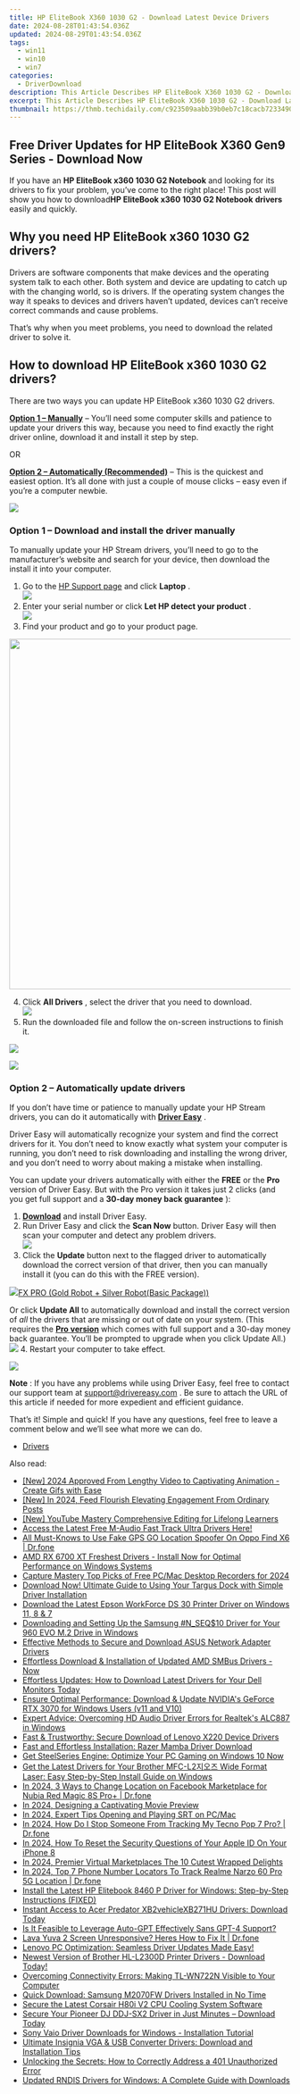 ```yaml
---
title: HP EliteBook X360 1030 G2 - Download Latest Device Drivers
date: 2024-08-28T01:43:54.036Z
updated: 2024-08-29T01:43:54.036Z
tags:
  - win11
  - win10
  - win7
categories:
  - DriverDownload
description: This Article Describes HP EliteBook X360 1030 G2 - Download Latest Device Drivers
excerpt: This Article Describes HP EliteBook X360 1030 G2 - Download Latest Device Drivers
thumbnail: https://thmb.techidaily.com/c923509aabb39b0eb7c18cacb723349038dd49742635efdbf9b811ae50d9f542.jpg
---
```


## Free Driver Updates for HP EliteBook X360 Gen9 Series - Download Now

If you have an **HP EliteBook x360 1030 G2 Notebook** and looking for its drivers to fix your problem, you’ve come to the right place! This post will show you how to download**HP EliteBook x360 1030 G2 Notebook** **drivers** easily and quickly.

## Why you need HP EliteBook x360 1030 G2 drivers?

 Drivers are software components that make devices and the operating system talk to each other. Both system and device are updating to catch up with the changing world, so is drivers. If the operating system changes the way it speaks to devices and drivers haven’t updated, devices can’t receive correct commands and cause problems.

 That’s why when you meet problems, you need to download the related driver to solve it.

## How to download HP EliteBook x360 1030 G2 drivers?

There are two ways you can update HP EliteBook x360 1030 G2 drivers.

**[Option 1 – Manually](https://tools.techidaily.com/drivereasy/download/)**  – You’ll need some computer skills and patience to update your drivers this way, because you need to find exactly the right driver online, download it and install it step by step.

OR

**[Option 2 – Automatically (Recommended)](https://www.drivereasy.com/knowledge/download-hp-elitebook-x360-1030-g2-drivers/#op2)**  – This is the quickest and easiest option. It’s all done with just a couple of mouse clicks – easy even if you’re a computer newbie.

<!-- affiliate ads begin -->
<a href="https://store.movavi.com/affiliate.php?ACCOUNT=MOVAVI&AFFILIATE=108875&PATH=https%3A%2F%2Fwww.movavi.com%3FAFFILIATE%3D108875%26RESOURCE%3DMovavi%2BVideo%2BEditor%2Bbox"><img src="https://mcusercontent.com/0885a03ded3d480dca9287f12/images/6d3207fd-9f15-4c21-f0ad-59c68e6a7e2a.png" border="0"></a>
<!-- affiliate ads end -->
### **Option 1 –** **Download and install the driver manually**

 To manually update your HP Stream drivers, you’ll need to go to the manufacturer’s website and search for your device, then download the install it into your computer.

1. Go to the [HP Support page](https://support.hp.com/us-en/drivers) and click **Laptop** .  
![](https://images.drivereasy.com/wp-content/uploads/2019/08/hp1.jpg)
2. Enter your serial number or click **Let HP detect your product** .  
![](https://images.drivereasy.com/wp-content/uploads/2019/08/hp2.jpg)
3. Find your product and go to your product page.
<!-- affiliate ads begin -->
<a href="https://versadesk.pxf.io/c/5597632/1892107/21290" target="_top" id="1892107"><img src="//a.impactradius-go.com/display-ad/21290-1892107" border="0" alt="" width="1200" height="628"/></a><img height="0" width="0" src="https://imp.pxf.io/i/5597632/1892107/21290" style="position:absolute;visibility:hidden;" border="0" />
<!-- affiliate ads end -->
4. Click **All Drivers** , select the driver that you need to download.  
![](https://images.drivereasy.com/wp-content/uploads/2019/09/hp.jpg)
5. Run the downloaded file and follow the on-screen instructions to finish it.
<!-- affiliate ads begin -->
<a href="https://shop.mondly.com/affiliate.php?ACCOUNT=ATISTUDI&AFFILIATE=108875&PATH=https%3A%2F%2Fwww.mondly.com%3FAFFILIATE%3D108875%26RESOURCE%3D%2BEducational%2B970x90%2B"><img src="https://secure.avangate.com/images/merchant/69c418c33ec2e1a4267fa9bb77fa1428/educational-970x90.gif" border="0"></a>
<!-- affiliate ads end -->

<!-- affiliate ads begin -->
<a href="https://store.massmailsoftware.com/order/checkout.php?PRODS=1300375&QTY=1&AFFILIATE=108875&CART=1"><img src="https://secure.avangate.com/images/merchant/dc87c13749315c7217cdc4ac692e704c/banera_for_partners-15_%281%29.jpg" border="0"></a>
<!-- affiliate ads end -->
### **Option 2 – Automatically update drivers**

 If you don’t have time or patience to manually update your HP Stream drivers, you can do it automatically with **[Driver Easy](https://tools.techidaily.com/drivereasy/download/)**  .

 Driver Easy will automatically recognize your system and find the correct drivers for it. You don’t need to know exactly what system your computer is running, you don’t need to risk downloading and installing the wrong driver, and you don’t need to worry about making a mistake when installing.

 You can update your drivers automatically with either the **FREE** or the **Pro** version of Driver Easy. But with the Pro version it takes just 2 clicks (and you get full support and a **30-day money back guarantee** ):

1. **[Download](https://tools.techidaily.com/drivereasy/download/)**  and install Driver Easy.
2. Run Driver Easy and click the **Scan Now** button. Driver Easy will then scan your computer and detect any problem drivers.  
![](https://images.drivereasy.com/wp-content/uploads/2019/08/NVIDIA-18.jpg)
3. Click the **Update**  button next to the flagged driver to automatically download the correct version of that driver, then you can manually install it (you can do this with the FREE version).  
<!-- affiliate ads begin -->
<a href="https://secure.2checkout.com/order/checkout.php?PRODS=40085955&QTY=1&AFFILIATE=108875&CART=1"><img src="https://secure.avangate.com/images/merchant/f702defbc67edb455949f46babab0c18/products/2_logo9.png" border="0">FX PRO (Gold Robot + Silver Robot(Basic Package))</a>
<!-- affiliate ads end -->
 Or click **Update All** to automatically download and install the correct version of _all_ the drivers that are missing or out of date on your system. (This requires the **[Pro version](https://tools.techidaily.com/drivereasy/download/)**  which comes with full support and a 30-day money back guarantee. You’ll be prompted to upgrade when you click Update All.)  
![](https://images.drivereasy.com/wp-content/uploads/2019/08/11-2.jpg)
4. Restart your computer to take effect.
<!-- affiliate ads begin -->
<a href="https://estore.winxdvd.com/order/checkout.php?PRODS=12653808&QTY=1&AFFILIATE=108875&CART=1"><img src="https://www.winxdvd.com/affiliate/new-banner/wt-500x500.jpg" border="0"></a>
<!-- affiliate ads end -->

**Note** : If you have any problems while using Driver Easy, feel free to contact our support team at [support@drivereasy.com](https://tools.techidaily.com/drivereasy/download/) .
 Be sure to attach the URL of this article if needed for more expedient and efficient guidance.

 That’s it! Simple and quick! If you have any questions, feel free to leave a comment below and we’ll see what more we can do.

* [Drivers](https://tools.techidaily.com/drivereasy/download/)

<ins class="adsbygoogle"
     style="display:block"
     data-ad-format="autorelaxed"
     data-ad-client="ca-pub-7571918770474297"
     data-ad-slot="1223367746"></ins>



<ins class="adsbygoogle"
     style="display:block"
     data-ad-client="ca-pub-7571918770474297"
     data-ad-slot="8358498916"
     data-ad-format="auto"
     data-full-width-responsive="true"></ins>

<span class="atpl-alsoreadstyle">Also read:</span>
<div><ul>
<li><a href="https://youtube-zero.techidaily.com/024-approved-from-lengthy-video-to-captivating-animation-create-gifs-with-ease/"><u>[New] 2024 Approved  From Lengthy Video to Captivating Animation - Create Gifs with Ease</u></a></li>
<li><a href="https://facebook-videos.techidaily.com/new-in-2024-feed-flourish-elevating-engagement-from-ordinary-posts/"><u>[New] In 2024, Feed Flourish  Elevating Engagement From Ordinary Posts</u></a></li>
<li><a href="https://eaxpv-info.techidaily.com/new-youtube-mastery-comprehensive-editing-for-lifelong-learners/"><u>[New] YouTube Mastery  Comprehensive Editing for Lifelong Learners</u></a></li>
<li><a href="https://win-dash.techidaily.com/1722967394686-access-the-latest-free-m-audio-fast-track-ultra-drivers-here/"><u>Access the Latest Free M-Audio Fast Track Ultra Drivers Here!</u></a></li>
<li><a href="https://fake-location.techidaily.com/all-must-knows-to-use-fake-gps-go-location-spoofer-on-oppo-find-x6-drfone-by-drfone-virtual-android/"><u>All Must-Knows to Use Fake GPS GO Location Spoofer On Oppo Find X6 | Dr.fone</u></a></li>
<li><a href="https://win-dash.techidaily.com/amd-rx-6700-xt-freshest-drivers-install-now-for-optimal-performance-on-windows-systems/"><u>AMD RX 6700 XT Freshest Drivers - Install Now for Optimal Performance on Windows Systems</u></a></li>
<li><a href="https://digital-screen-recording.techidaily.com/capture-mastery-top-picks-of-free-pcmac-desktop-recorders-for-2024/"><u>Capture Mastery  Top Picks of Free PC/Mac Desktop Recorders for 2024</u></a></li>
<li><a href="https://win-dash.techidaily.com/download-now-ultimate-guide-to-using-your-targus-dock-with-simple-driver-installation/"><u>Download Now! Ultimate Guide to Using Your Targus Dock with Simple Driver Installation</u></a></li>
<li><a href="https://win-dash.techidaily.com/download-the-latest-epson-workforce-ds-30-printer-driver-on-windows-11-8-and-7/"><u>Download the Latest Epson WorkForce DS 30 Printer Driver on Windows 11, 8 & 7</u></a></li>
<li><a href="https://win-dash.techidaily.com/downloading-and-setting-up-the-samsung-nseq10-driver-for-your-960-evo-m2-drive-in-windows/"><u>Downloading and Setting Up the Samsung #N_SEQ$10 Driver for Your 960 EVO M.2 Drive in Windows</u></a></li>
<li><a href="https://win-dash.techidaily.com/effective-methods-to-secure-and-download-asus-network-adapter-drivers/"><u>Effective Methods to Secure and Download ASUS Network Adapter Drivers</u></a></li>
<li><a href="https://win-dash.techidaily.com/effortless-download-and-installation-of-updated-amd-smbus-drivers-now/"><u>Effortless Download & Installation of Updated AMD SMBus Drivers - Now</u></a></li>
<li><a href="https://win-dash.techidaily.com/effortless-updates-how-to-download-latest-drivers-for-your-dell-monitors-today/"><u>Effortless Updates: How to Download Latest Drivers for Your Dell Monitors Today</u></a></li>
<li><a href="https://win-dash.techidaily.com/ensure-optimal-performance-download-and-update-nvidias-geforce-rtx-3070-for-windows-users-v11-and-v10/"><u>Ensure Optimal Performance: Download & Update NVIDIA's GeForce RTX 3070 for Windows Users (v11 and V10)</u></a></li>
<li><a href="https://win-dash.techidaily.com/expert-advice-overcoming-hd-audio-driver-errors-for-realteks-alc887-in-windows/"><u>Expert Advice: Overcoming HD Audio Driver Errors for Realtek's ALC887 in Windows</u></a></li>
<li><a href="https://win-dash.techidaily.com/fast-and-trustworthy-secure-download-of-lenovo-x220-device-drivers/"><u>Fast & Trustworthy: Secure Download of Lenovo X220 Device Drivers</u></a></li>
<li><a href="https://win-dash.techidaily.com/fast-and-effortless-installation-razer-mamba-driver-download/"><u>Fast and Effortless Installation: Razer Mamba Driver Download</u></a></li>
<li><a href="https://win-dash.techidaily.com/1722954491991-get-steelseries-engine-optimize-your-pc-gaming-on-windows-10-now/"><u>Get SteelSeries Engine: Optimize Your PC Gaming on Windows 10 Now</u></a></li>
<li><a href="https://win-dash.techidaily.com/get-the-latest-drivers-for-your-brother-mfc-l2-wide-format-laser-easy-step-by-step-install-guide-on-windows/"><u>Get the Latest Drivers for Your Brother MFC-L2지오즈 Wide Format Laser: Easy Step-by-Step Install Guide on Windows</u></a></li>
<li><a href="https://change-location.techidaily.com/in-2024-3-ways-to-change-location-on-facebook-marketplace-for-nubia-red-magic-8s-proplus-drfone-by-drfone-virtual-android/"><u>In 2024, 3 Ways to Change Location on Facebook Marketplace for Nubia Red Magic 8S Pro+ | Dr.fone</u></a></li>
<li><a href="https://fox-http.techidaily.com/in-2024-designing-a-captivating-movie-preview/"><u>In 2024, Designing a Captivating Movie Preview</u></a></li>
<li><a href="https://some-techniques.techidaily.com/in-2024-expert-tips-opening-and-playing-srt-on-pcmac/"><u>In 2024, Expert Tips  Opening and Playing SRT on PC/Mac</u></a></li>
<li><a href="https://android-location-track.techidaily.com/in-2024-how-do-i-stop-someone-from-tracking-my-tecno-pop-7-pro-drfone-by-drfone-virtual-android/"><u>In 2024, How Do I Stop Someone From Tracking My Tecno Pop 7 Pro? | Dr.fone</u></a></li>
<li><a href="https://apple-account.techidaily.com/in-2024-how-to-reset-the-security-questions-of-your-apple-id-on-your-iphone-8-by-drfone-ios/"><u>In 2024, How To Reset the Security Questions of Your Apple ID On Your iPhone 8</u></a></li>
<li><a href="https://extra-support.techidaily.com/in-2024-premier-virtual-marketplaces-the-10-cutest-wrapped-delights/"><u>In 2024, Premier Virtual Marketplaces  The 10 Cutest Wrapped Delights</u></a></li>
<li><a href="https://android-location-track.techidaily.com/in-2024-top-7-phone-number-locators-to-track-realme-narzo-60-pro-5g-location-drfone-by-drfone-virtual-android/"><u>In 2024, Top 7 Phone Number Locators To Track Realme Narzo 60 Pro 5G Location | Dr.fone</u></a></li>
<li><a href="https://win-dash.techidaily.com/install-the-latest-hp-elitebook-8460-p-driver-for-windows-step-by-step-instructions-fixed/"><u>Install the Latest HP Elitebook 8460 P Driver for Windows: Step-by-Step Instructions (FIXED)</u></a></li>
<li><a href="https://win-dash.techidaily.com/instant-access-to-acer-predator-xb2vehiclexb271hu-drivers-download-today/"><u>Instant Access to Acer Predator XB2vehicleXB271HU Drivers: Download Today</u></a></li>
<li><a href="https://tech-haven.techidaily.com/is-it-feasible-to-leverage-auto-gpt-effectively-sans-gpt-4-support/"><u>Is It Feasible to Leverage Auto-GPT Effectively Sans GPT-4 Support?</u></a></li>
<li><a href="https://fix-guide.techidaily.com/lava-yuva-2-screen-unresponsive-heres-how-to-fix-it-drfone-by-drfone-fix-android-problems-fix-android-problems/"><u>Lava Yuva 2 Screen Unresponsive? Heres How to Fix It | Dr.fone</u></a></li>
<li><a href="https://win-dash.techidaily.com/1722977287083-lenovo-pc-optimization-seamless-driver-updates-made-easy/"><u>Lenovo PC Optimization: Seamless Driver Updates Made Easy!</u></a></li>
<li><a href="https://win-dash.techidaily.com/newest-version-of-brother-hl-l2300d-printer-drivers-download-today/"><u>Newest Version of Brother HL-L2300D Printer Drivers - Download Today!</u></a></li>
<li><a href="https://win-dash.techidaily.com/overcoming-connectivity-errors-making-tl-wn722n-visible-to-your-computer/"><u>Overcoming Connectivity Errors: Making TL-WN722N Visible to Your Computer</u></a></li>
<li><a href="https://win-dash.techidaily.com/quick-download-samsung-m2070fw-drivers-installed-in-no-time/"><u>Quick Download: Samsung M2070FW Drivers Installed in No Time</u></a></li>
<li><a href="https://win-dash.techidaily.com/secure-the-latest-corsair-h80i-v2-cpu-cooling-system-software/"><u>Secure the Latest Corsair H80i V2 CPU Cooling System Software</u></a></li>
<li><a href="https://win-dash.techidaily.com/1722962023135-secure-your-pioneer-dj-ddj-sx2-driver-in-just-minutes-download-today/"><u>Secure Your Pioneer DJ DDJ-SX2 Driver in Just Minutes – Download Today</u></a></li>
<li><a href="https://win-dash.techidaily.com/sony-vaio-driver-downloads-for-windows-installation-tutorial/"><u>Sony Vaio Driver Downloads for Windows - Installation Tutorial</u></a></li>
<li><a href="https://win-dash.techidaily.com/ultimate-insignia-vga-and-usb-converter-drivers-download-and-installation-tips/"><u>Ultimate Insignia VGA & USB Converter Drivers: Download and Installation Tips</u></a></li>
<li><a href="https://tech-recovery.techidaily.com/unlocking-the-secrets-how-to-correctly-address-a-401-unauthorized-error/"><u>Unlocking the Secrets: How to Correctly Address a 401 Unauthorized Error</u></a></li>
<li><a href="https://win-dash.techidaily.com/updated-rndis-drivers-for-windows-a-complete-guide-with-downloads/"><u>Updated RNDIS Drivers for Windows: A Complete Guide with Downloads</u></a></li>
</ul></div>
